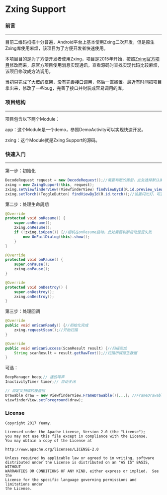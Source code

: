 # Zxing Support

### 前言
------
目前二维码扫描十分普遍，Android平台上基本使用Zxing二次开发，但是原生Zxing库使用麻烦，该项目为了方便开发者快速使用。

本项目目的是为了方便开发者使用Zxing，项目是2015年开始，按照[Zxing官方项目](https://github.com/zxing/zxing)修改而来，原官方项目使用消息实现通讯，查看源码时查找实现代码比较麻烦，该项目修改成方法调用。

当初只完成了大概的框架，没有完善接口调用，然后一直搁置。最近有时间把项目拿出来，修改了一些bug，完善了接口并封装成容易调用的库。

### 项目结构
------
项目包含以下两个Module：

app：这个Module是一个demo，参照DemoActivity可以实现快速开发。

zxing：这个Module就是Zxing Support的源码。

### 快速入门
------
第一步：初始化

```Java
DecodeRequest request = new DecodeRequest();//需要判断的类型，此处选择默认类型
zxing = new ZxingSupport(this, request);
zxing.setViewfinderView((ViewfinderView) findViewById(R.id.preview_view));//设置预览
zxing.setTorch((ToggleButton) findViewById(R.id.torch));//设置闪光灯，可选
```
第二步：处理生命周期

```Java
@Override
protected void onResume() {
    super.onResume();
    zxing.onResume();
    if (!zxing.isOpen()) {//相机在onResume启动，此处需要判断启动是否失败
        new OnFailDialog(this).show();
    }
}

@Override
protected void onPause() {
    super.onPause();
    zxing.onPause();
}

@Override
protected void onDestroy() {
    super.onDestroy();
    zxing.onDestroy();
}
```

第三步：处理回调

```Java
@Override
public void onScanReady() {//初始化完成
    zxing.requestScan();//开始扫描
}

@Override
public void onScanSuccess(ScanResult result) {//扫描完成
    String scanResult = result.getRawText();//扫描所得原生数据
}
```

可选：

```Java
BeepManager beep;// 播放哔声
InactivityTimer timer;// 自动关闭

// 自定义扫描的覆盖层
Drawable draw = new ViewfinderView.FrameDrawable(){...}; //FrameDrawable支持定制边框
viewfinderView.setForeground(draw);
```
### License

	Copyright 2017 Yeamy.
		
	Licensed under the Apache License, Version 2.0 (the "License");
	you may not use this file except in compliance with the License.
	You may obtain a copy of the License at
		
	http://www.apache.org/licenses/LICENSE-2.0
		
	Unless required by applicable law or agreed to in writing, software
	distributed under the License is distributed on an "AS IS" BASIS, WITHOUT
	WARRANTIES OR CONDITIONS OF ANY KIND, either express or implied.  See the
	License for the specific language governing permissions and limitations under
	the License.